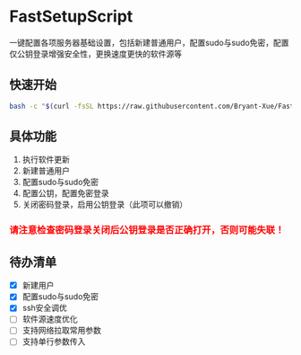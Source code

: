 # FastSetupScript
一键配置各项服务器基础设置，包括新建普通用户，配置sudo与sudo免密，配置仅公钥登录增强安全性，更换速度更快的软件源等
## 快速开始
```bash
bash -c "$(curl -fsSL https://raw.githubusercontent.com/Bryant-Xue/FastSetupScript/main/fss.sh)"
```
## 具体功能
1. 执行软件更新
2. 新建普通用户
3. 配置sudo与sudo免密
4. 配置公钥，配置免密登录
5. 关闭密码登录，启用公钥登录（此项可以撤销）

### <font color='red'>请注意检查密码登录关闭后公钥登录是否正确打开，否则可能失联！</font>

## 待办清单
- [x] 新建用户
- [x] 配置sudo与sudo免密
- [x] ssh安全调优
- [ ] 软件源速度优化
- [ ] 支持网络拉取常用参数
- [ ] 支持单行参数传入
